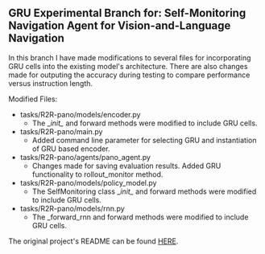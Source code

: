 ## GRU Experimental Branch for: Self-Monitoring Navigation Agent for Vision-and-Language Navigation
In this branch I have made modifications to several files for incorporating GRU cells into the existing model's architecture.
There are also changes made for outputing the accuracy during testing to compare performance versus instruction length.    
  
Modified Files:  
  * tasks/R2R-pano/models/encoder.py  
    * The \__init\__ and forward methods were modified to include GRU cells. 
  * tasks/R2R-pano/main.py  
    * Added command line parameter for selecting GRU and instantiation of GRU based encoder.  
  * tasks/R2R-pano/agents/pano_agent.py  
    * Changes made for saving evaluation results. Added GRU functionality to rollout_monitor method.  
  * tasks/R2R-pano/models/policy_model.py  
    * The SelfMonitoring class \__init\__ and forward methods were modified to include GRU cells.  
  * tasks/R2R-pano/models/rnn.py  
    * The \_forward\_rnn and forward methods were modified to include GRU cells.  
  
The original project's README can be found [HERE](https://github.com/charlesramey/selfmonitoring-agent/blob/master/README.md).
